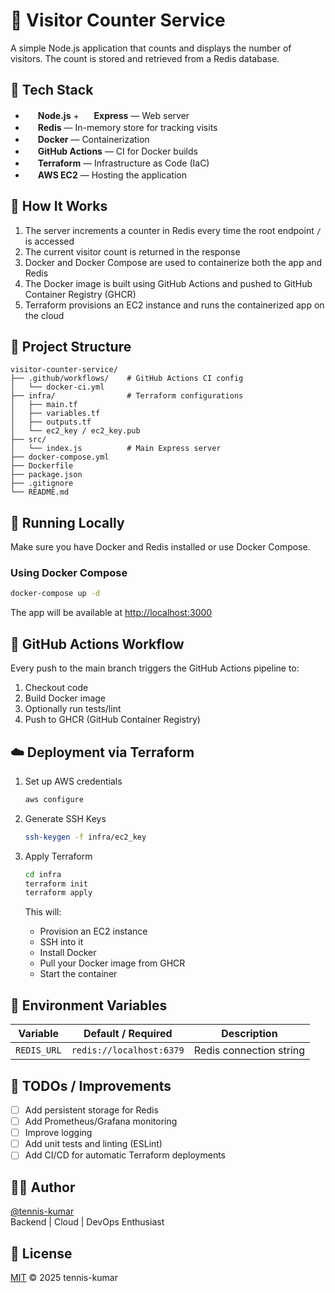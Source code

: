 # 🔢 Visitor Counter Service

A simple Node.js application that counts and displays the number of visitors. The count is stored and retrieved from a Redis database.

## 🚀 Tech Stack

- <img src="https://nodejs.org/static/images/favicons/favicon.ico" width="16" height="16"> **Node.js** + <img src="https://expressjs.com/images/favicon.png" width="16" height="16"> **Express** — Web server
- <img src="https://redis.io/images/favicon.png" width="16" height="16"> **Redis** — In-memory store for tracking visits
- <img src="https://www.docker.com/wp-content/uploads/2023/04/cropped-Docker-favicon-32x32.png" width="16" height="16"> **Docker** — Containerization
- <img src="https://github.githubassets.com/favicons/favicon.svg" width="16" height="16"> **GitHub Actions** — CI for Docker builds
- <img src="https://www.terraform.io/favicon.ico" width="16" height="16"> **Terraform** — Infrastructure as Code (IaC)
- <img src="https://aws.amazon.com/favicon.ico" width="16" height="16"> **AWS EC2** — Hosting the application

## 🧠 How It Works

1. The server increments a counter in Redis every time the root endpoint `/` is accessed
2. The current visitor count is returned in the response
3. Docker and Docker Compose are used to containerize both the app and Redis
4. The Docker image is built using GitHub Actions and pushed to GitHub Container Registry (GHCR)
5. Terraform provisions an EC2 instance and runs the containerized app on the cloud

## 📂 Project Structure

```
visitor-counter-service/
├── .github/workflows/    # GitHub Actions CI config
│   └── docker-ci.yml
├── infra/                # Terraform configurations
│   ├── main.tf
│   ├── variables.tf
│   ├── outputs.tf
│   └── ec2_key / ec2_key.pub
├── src/
│   └── index.js          # Main Express server
├── docker-compose.yml
├── Dockerfile
├── package.json
├── .gitignore
└── README.md
```

## 🧪 Running Locally

Make sure you have Docker and Redis installed or use Docker Compose.

### Using Docker Compose

```bash
docker-compose up -d
```

The app will be available at [http://localhost:3000](http://localhost:3000)

## 🔄 GitHub Actions Workflow

Every push to the main branch triggers the GitHub Actions pipeline to:

1. Checkout code
2. Build Docker image
3. Optionally run tests/lint
4. Push to GHCR (GitHub Container Registry)

## ☁️ Deployment via Terraform

1. Set up AWS credentials

   ```bash
   aws configure
   ```

2. Generate SSH Keys

   ```bash
   ssh-keygen -f infra/ec2_key
   ```

3. Apply Terraform

   ```bash
   cd infra
   terraform init
   terraform apply
   ```

   This will:
   - Provision an EC2 instance
   - SSH into it
   - Install Docker
   - Pull your Docker image from GHCR
   - Start the container

## 🔐 Environment Variables

| Variable | Default / Required | Description |
|----------|-------------------|-------------|
| `REDIS_URL` | `redis://localhost:6379` | Redis connection string |

## 📌 TODOs / Improvements

- [ ] Add persistent storage for Redis
- [ ] Add Prometheus/Grafana monitoring
- [ ] Improve logging
- [ ] Add unit tests and linting (ESLint)
- [ ] Add CI/CD for automatic Terraform deployments

## 🧑‍💻 Author

[@tennis-kumar](https://github.com/tennis-kumar)  
Backend | Cloud | DevOps Enthusiast

## 📄 License

[MIT](https://opensource.org/licenses/MIT) © 2025 tennis-kumar
